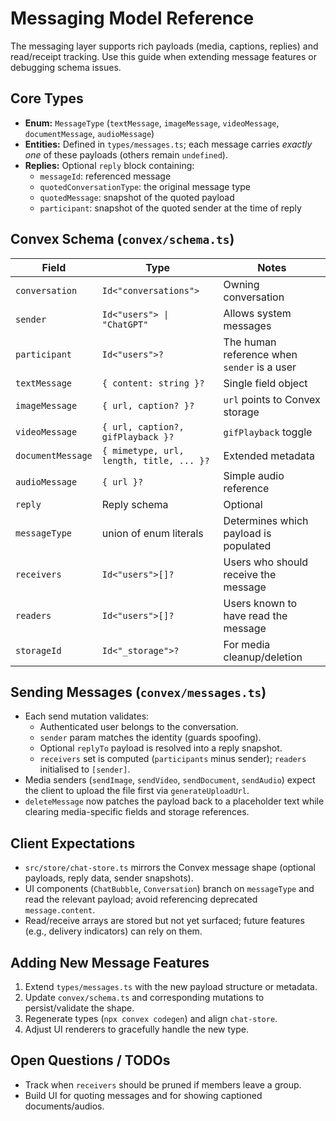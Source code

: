 # Messaging Model Reference

The messaging layer supports rich payloads (media, captions, replies) and read/receipt tracking. Use this guide when extending message features or debugging schema issues.

## Core Types
- **Enum:** `MessageType` (`textMessage`, `imageMessage`, `videoMessage`, `documentMessage`, `audioMessage`)
- **Entities:** Defined in `types/messages.ts`; each message carries _exactly one_ of these payloads (others remain `undefined`).
- **Replies:** Optional `reply` block containing:
  - `messageId`: referenced message
  - `quotedConversationType`: the original message type
  - `quotedMessage`: snapshot of the quoted payload
  - `participant`: snapshot of the quoted sender at the time of reply

## Convex Schema (`convex/schema.ts`)
| Field | Type | Notes |
| --- | --- | --- |
| `conversation` | `Id<"conversations">` | Owning conversation |
| `sender` | `Id<"users"> \| "ChatGPT"` | Allows system messages |
| `participant` | `Id<"users">?` | The human reference when `sender` is a user |
| `textMessage` | `{ content: string }?` | Single field object |
| `imageMessage` | `{ url, caption? }?` | `url` points to Convex storage |
| `videoMessage` | `{ url, caption?, gifPlayback }?` | `gifPlayback` toggle |
| `documentMessage` | `{ mimetype, url, length, title, ... }?` | Extended metadata |
| `audioMessage` | `{ url }?` | Simple audio reference |
| `reply` | Reply schema | Optional |
| `messageType` | union of enum literals | Determines which payload is populated |
| `receivers` | `Id<"users">[]?` | Users who should receive the message |
| `readers` | `Id<"users">[]?` | Users known to have read the message |
| `storageId` | `Id<"_storage">?` | For media cleanup/deletion |

## Sending Messages (`convex/messages.ts`)
- Each send mutation validates:
  - Authenticated user belongs to the conversation.
  - `sender` param matches the identity (guards spoofing).
  - Optional `replyTo` payload is resolved into a reply snapshot.
  - `receivers` set is computed (`participants` minus sender); `readers` initialised to `[sender]`.
- Media senders (`sendImage`, `sendVideo`, `sendDocument`, `sendAudio`) expect the client to upload the file first via `generateUploadUrl`.
- `deleteMessage` now patches the payload back to a placeholder text while clearing media-specific fields and storage references.

## Client Expectations
- `src/store/chat-store.ts` mirrors the Convex message shape (optional payloads, reply data, sender snapshots).
- UI components (`ChatBubble`, `Conversation`) branch on `messageType` and read the relevant payload; avoid referencing deprecated `message.content`.
- Read/receive arrays are stored but not yet surfaced; future features (e.g., delivery indicators) can rely on them.

## Adding New Message Features
1. Extend `types/messages.ts` with the new payload structure or metadata.
2. Update `convex/schema.ts` and corresponding mutations to persist/validate the shape.
3. Regenerate types (`npx convex codegen`) and align `chat-store`.
4. Adjust UI renderers to gracefully handle the new type.

## Open Questions / TODOs
- Track when `receivers` should be pruned if members leave a group.
- Build UI for quoting messages and for showing captioned documents/audios.
